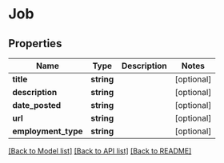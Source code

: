 # Job

## Properties
Name | Type | Description | Notes
------------ | ------------- | ------------- | -------------
**title** | **string** |  | [optional] 
**description** | **string** |  | [optional] 
**date_posted** | **string** |  | [optional] 
**url** | **string** |  | [optional] 
**employment_type** | **string** |  | [optional] 

[[Back to Model list]](../README.md#documentation-for-models) [[Back to API list]](../README.md#documentation-for-api-endpoints) [[Back to README]](../README.md)


